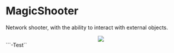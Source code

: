 # MagicShooter
Network shooter, with the ability to interact with external objects.
<div id="header" align="center">
  <img src="https://media.giphy.com/media/uk8JK858RMHdZDCzur/giphy.gif"/>
</div>
```-Test``

